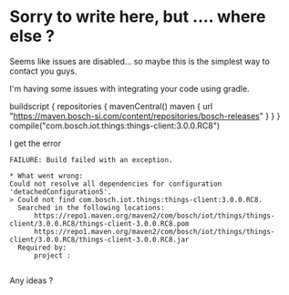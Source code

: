 # Sorry to write here, but .... where else ?

Seems like issues are disabled... so maybe this is the simplest way to contact you guys.

I'm having some issues with integrating your code using gradle.


buildscript {
    repositories {
        mavenCentral()
        maven {
            url "https://maven.bosch-si.com/content/repositories/bosch-releases"
        }
    }
}
   compile("com.bosch.iot.things:things-client:3.0.0.RC8")

I get the error 

~~~~
FAILURE: Build failed with an exception.

* What went wrong:
Could not resolve all dependencies for configuration 'detachedConfiguration5'.
> Could not find com.bosch.iot.things:things-client:3.0.0.RC8.
  Searched in the following locations:
      https://repo1.maven.org/maven2/com/bosch/iot/things/things-client/3.0.0.RC8/things-client-3.0.0.RC8.pom
      https://repo1.maven.org/maven2/com/bosch/iot/things/things-client/3.0.0.RC8/things-client-3.0.0.RC8.jar
  Required by:
      project :
      
 ~~~~
 
 Any ideas ?
